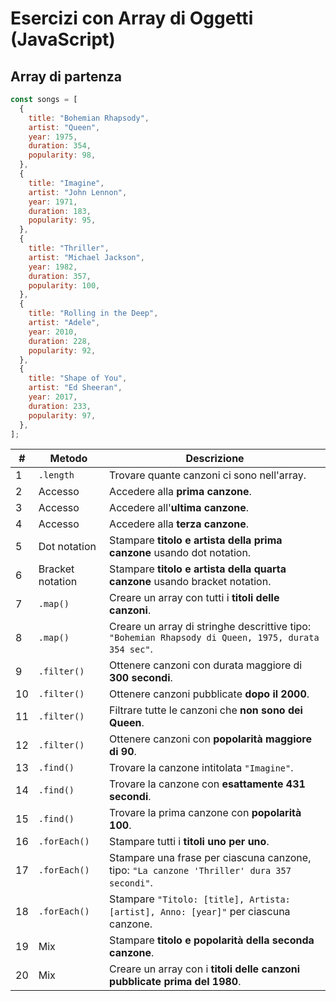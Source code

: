 # Esercizi con Array di Oggetti (JavaScript)

## Array di partenza

```js
const songs = [
  {
    title: "Bohemian Rhapsody",
    artist: "Queen",
    year: 1975,
    duration: 354,
    popularity: 98,
  },
  {
    title: "Imagine",
    artist: "John Lennon",
    year: 1971,
    duration: 183,
    popularity: 95,
  },
  {
    title: "Thriller",
    artist: "Michael Jackson",
    year: 1982,
    duration: 357,
    popularity: 100,
  },
  {
    title: "Rolling in the Deep",
    artist: "Adele",
    year: 2010,
    duration: 228,
    popularity: 92,
  },
  {
    title: "Shape of You",
    artist: "Ed Sheeran",
    year: 2017,
    duration: 233,
    popularity: 97,
  },
];
```

| #   | Metodo           | Descrizione                                                                                         |
| --- | ---------------- | --------------------------------------------------------------------------------------------------- |
| 1   | `.length`        | Trovare quante canzoni ci sono nell'array.                                                          |
| 2   | Accesso          | Accedere alla **prima canzone**.                                                                    |
| 3   | Accesso          | Accedere all'**ultima canzone**.                                                                    |
| 4   | Accesso          | Accedere alla **terza canzone**.                                                                    |
| 5   | Dot notation     | Stampare **titolo e artista della prima canzone** usando dot notation.                              |
| 6   | Bracket notation | Stampare **titolo e artista della quarta canzone** usando bracket notation.                         |
| 7   | `.map()`         | Creare un array con tutti i **titoli delle canzoni**.                                               |
| 8   | `.map()`         | Creare un array di stringhe descrittive tipo: `"Bohemian Rhapsody di Queen, 1975, durata 354 sec"`. |
| 9   | `.filter()`      | Ottenere canzoni con durata maggiore di **300 secondi**.                                            |
| 10  | `.filter()`      | Ottenere canzoni pubblicate **dopo il 2000**.                                                       |
| 11  | `.filter()`      | Filtrare tutte le canzoni che **non sono dei Queen**.                                               |
| 12  | `.filter()`      | Ottenere canzoni con **popolarità maggiore di 90**.                                                 |
| 13  | `.find()`        | Trovare la canzone intitolata `"Imagine"`.                                                          |
| 14  | `.find()`        | Trovare la canzone con **esattamente 431 secondi**.                                                 |
| 15  | `.find()`        | Trovare la prima canzone con **popolarità 100**.                                                    |
| 16  | `.forEach()`     | Stampare tutti i **titoli uno per uno**.                                                            |
| 17  | `.forEach()`     | Stampare una frase per ciascuna canzone, tipo: `"La canzone 'Thriller' dura 357 secondi"`.          |
| 18  | `.forEach()`     | Stampare `"Titolo: [title], Artista: [artist], Anno: [year]"` per ciascuna canzone.                 |
| 19  | Mix              | Stampare **titolo e popolarità della seconda canzone**.                                             |
| 20  | Mix              | Creare un array con i **titoli delle canzoni pubblicate prima del 1980**.                           |
